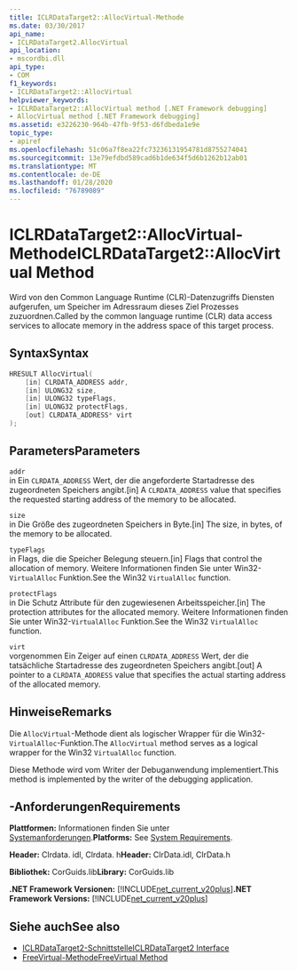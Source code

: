 ```yaml
---
title: ICLRDataTarget2::AllocVirtual-Methode
ms.date: 03/30/2017
api_name:
- ICLRDataTarget2.AllocVirtual
api_location:
- mscordbi.dll
api_type:
- COM
f1_keywords:
- ICLRDataTarget2::AllocVirtual
helpviewer_keywords:
- ICLRDataTarget2::AllocVirtual method [.NET Framework debugging]
- AllocVirtual method [.NET Framework debugging]
ms.assetid: e3226230-964b-47fb-9f53-d6fdbeda1e9e
topic_type:
- apiref
ms.openlocfilehash: 51c06a7f8ea22fc73236131954781d8755274041
ms.sourcegitcommit: 13e79efdbd589cad6b1de634f5d6b1262b12ab01
ms.translationtype: MT
ms.contentlocale: de-DE
ms.lasthandoff: 01/28/2020
ms.locfileid: "76789089"
---
```

# <a name="iclrdatatarget2allocvirtual-method"></a><span data-ttu-id="aced8-102">ICLRDataTarget2::AllocVirtual-Methode</span><span class="sxs-lookup"><span data-stu-id="aced8-102">ICLRDataTarget2::AllocVirtual Method</span></span>
<span data-ttu-id="aced8-103">Wird von den Common Language Runtime (CLR)-Datenzugriffs Diensten aufgerufen, um Speicher im Adressraum dieses Ziel Prozesses zuzuordnen.</span><span class="sxs-lookup"><span data-stu-id="aced8-103">Called by the common language runtime (CLR) data access services to allocate memory in the address space of this target process.</span></span>  
  
## <a name="syntax"></a><span data-ttu-id="aced8-104">Syntax</span><span class="sxs-lookup"><span data-stu-id="aced8-104">Syntax</span></span>  
  
```cpp  
HRESULT AllocVirtual(  
    [in] CLRDATA_ADDRESS addr,  
    [in] ULONG32 size,  
    [in] ULONG32 typeFlags,  
    [in] ULONG32 protectFlags,  
    [out] CLRDATA_ADDRESS* virt  
);  
```  
  
## <a name="parameters"></a><span data-ttu-id="aced8-105">Parameters</span><span class="sxs-lookup"><span data-stu-id="aced8-105">Parameters</span></span>  
 `addr`  
 <span data-ttu-id="aced8-106">in Ein `CLRDATA_ADDRESS` Wert, der die angeforderte Startadresse des zugeordneten Speichers angibt.</span><span class="sxs-lookup"><span data-stu-id="aced8-106">[in] A `CLRDATA_ADDRESS` value that specifies the requested starting address of the memory to be allocated.</span></span>  
  
 `size`  
 <span data-ttu-id="aced8-107">in Die Größe des zugeordneten Speichers in Byte.</span><span class="sxs-lookup"><span data-stu-id="aced8-107">[in] The size, in bytes, of the memory to be allocated.</span></span>  
  
 `typeFlags`  
 <span data-ttu-id="aced8-108">in Flags, die die Speicher Belegung steuern.</span><span class="sxs-lookup"><span data-stu-id="aced8-108">[in] Flags that control the allocation of memory.</span></span> <span data-ttu-id="aced8-109">Weitere Informationen finden Sie unter Win32-`VirtualAlloc` Funktion.</span><span class="sxs-lookup"><span data-stu-id="aced8-109">See the Win32 `VirtualAlloc` function.</span></span>  
  
 `protectFlags`  
 <span data-ttu-id="aced8-110">in Die Schutz Attribute für den zugewiesenen Arbeitsspeicher.</span><span class="sxs-lookup"><span data-stu-id="aced8-110">[in] The protection attributes for the allocated memory.</span></span> <span data-ttu-id="aced8-111">Weitere Informationen finden Sie unter Win32-`VirtualAlloc` Funktion.</span><span class="sxs-lookup"><span data-stu-id="aced8-111">See the Win32 `VirtualAlloc` function.</span></span>  
  
 `virt`  
 <span data-ttu-id="aced8-112">vorgenommen Ein Zeiger auf einen `CLRDATA_ADDRESS` Wert, der die tatsächliche Startadresse des zugeordneten Speichers angibt.</span><span class="sxs-lookup"><span data-stu-id="aced8-112">[out] A pointer to a `CLRDATA_ADDRESS` value that specifies the actual starting address of the allocated memory.</span></span>  
  
## <a name="remarks"></a><span data-ttu-id="aced8-113">Hinweise</span><span class="sxs-lookup"><span data-stu-id="aced8-113">Remarks</span></span>  
 <span data-ttu-id="aced8-114">Die `AllocVirtual`-Methode dient als logischer Wrapper für die Win32-`VirtualAlloc`-Funktion.</span><span class="sxs-lookup"><span data-stu-id="aced8-114">The `AllocVirtual` method serves as a logical wrapper for the Win32 `VirtualAlloc` function.</span></span>  
  
 <span data-ttu-id="aced8-115">Diese Methode wird vom Writer der Debuganwendung implementiert.</span><span class="sxs-lookup"><span data-stu-id="aced8-115">This method is implemented by the writer of the debugging application.</span></span>  
  
## <a name="requirements"></a><span data-ttu-id="aced8-116">-Anforderungen</span><span class="sxs-lookup"><span data-stu-id="aced8-116">Requirements</span></span>  
 <span data-ttu-id="aced8-117">**Plattformen:** Informationen finden Sie unter [Systemanforderungen](../../../../docs/framework/get-started/system-requirements.md).</span><span class="sxs-lookup"><span data-stu-id="aced8-117">**Platforms:** See [System Requirements](../../../../docs/framework/get-started/system-requirements.md).</span></span>  
  
 <span data-ttu-id="aced8-118">**Header:** Clrdata. idl, Clrdata. h</span><span class="sxs-lookup"><span data-stu-id="aced8-118">**Header:** ClrData.idl, ClrData.h</span></span>  
  
 <span data-ttu-id="aced8-119">**Bibliothek:** CorGuids.lib</span><span class="sxs-lookup"><span data-stu-id="aced8-119">**Library:** CorGuids.lib</span></span>  
  
 <span data-ttu-id="aced8-120">**.NET Framework Versionen:** [!INCLUDE[net_current_v20plus](../../../../includes/net-current-v20plus-md.md)]</span><span class="sxs-lookup"><span data-stu-id="aced8-120">**.NET Framework Versions:** [!INCLUDE[net_current_v20plus](../../../../includes/net-current-v20plus-md.md)]</span></span>  
  
## <a name="see-also"></a><span data-ttu-id="aced8-121">Siehe auch</span><span class="sxs-lookup"><span data-stu-id="aced8-121">See also</span></span>

- [<span data-ttu-id="aced8-122">ICLRDataTarget2-Schnittstelle</span><span class="sxs-lookup"><span data-stu-id="aced8-122">ICLRDataTarget2 Interface</span></span>](iclrdatatarget2-interface.md)
- [<span data-ttu-id="aced8-123">FreeVirtual-Methode</span><span class="sxs-lookup"><span data-stu-id="aced8-123">FreeVirtual Method</span></span>](iclrdatatarget2-freevirtual-method.md)
